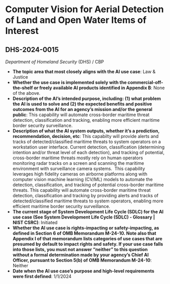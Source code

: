 # Computer Vision for Aerial Detection of Land and Open Water Items of Interest
## DHS-2024-0015
_Department of Homeland Security_ (DHS) / CBP


+ **The topic area that most closely aligns with the AI use case**: Law & Justice
+ **Whether the use case is implemented solely with the commercial-off-the-shelf or freely available AI products identified in Appendix B**: None of the above.
+ **Description of the AI’s intended purpose, including: (1) what problem the AI is used to solve and (2) the expected benefits and positive outcomes from the AI for an agency’s mission and/or the general public**: This capability will automate cross-border maritime threat detection, classification and tracking, enabling more efficient maritime border security surveillance.
+ **Description of what the AI system outputs, whether it’s a prediction, recommendation, decision, etc**: This capabilty will provide alerts and tracks of detected/classified maritime threats to system operators on a workstation user interface.
Current detection, classification (determining intention and/or threat level of each detection), and tracking of potential, cross-border maritime threats mostly rely on human operators monitoring radar tracks on a screen and scanning the maritime environment with surveillance camera systems.  This capability leverages high fidelity cameras on airborne platforms along with computer vision machine learning (CV/ML) models to automate the detection, classification, and tracking of potential cross-border maritime threats. This capability will automate cross-border maritime threat detection, classification and tracking by providing alerts and tracks of detected/classified maritime threats to system operators, enabling more efficient maritime border security surveillance. 
+ **The current stage of System Development Life Cycle (SDLC) for the AI use case (See System Development Life Cycle (SDLC) - Glossary | NIST CSRC)**: Initiated
+ **Whether the AI use case is rights-impacting or safety-impacting, as defined in Section 6 of OMB Memorandum M-24-10. Note also that Appendix I of that memorandum lists categories of use cases that are presumed by default to impact rights and safety. If your use case falls into those lists, you must not answer “neither” to this question without a formal determination made by your agency’s Chief AI Officer, pursuant to Section 5(b) of OMB Memorandum M-24-10**: Neither
+ **Date when the AI use case’s purpose and high-level requirements were first defined**: 1/1/2024